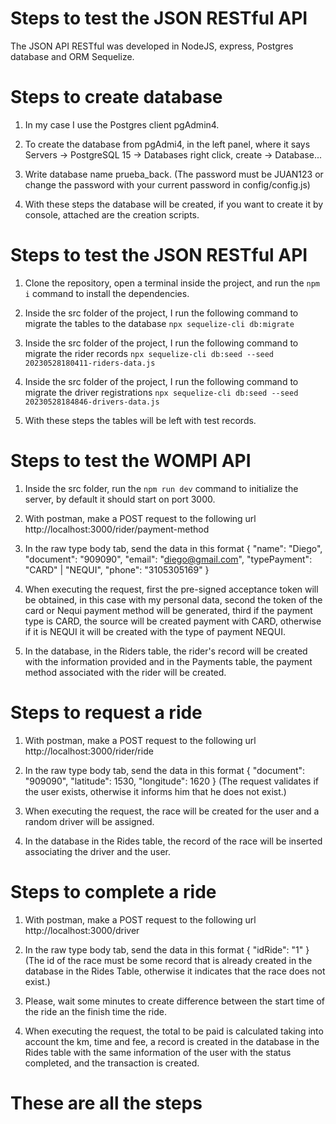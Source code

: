 # Steps to test the JSON RESTful API

The JSON API RESTful was developed in NodeJS, express, Postgres database and ORM Sequelize.

# Steps to create database

1. In my case I use the Postgres client pgAdmin4.

2. To create the database from pgAdmi4, in the left panel, where it says Servers -> PostgreSQL 15 -> Databases right click, create -> Database...

3. Write database name prueba_back.
(The password must be JUAN123 or change the password with your current password in config/config.js)

4. With these steps the database will be created, if you want to create it by console, attached are the creation scripts.

# Steps to test the JSON RESTful API

1. Clone the repository, open a terminal inside the project, and run the `npm i` command to install the dependencies.

2. Inside the src folder of the project, I run the following command to migrate the tables to the database `npx sequelize-cli db:migrate`

3. Inside the src folder of the project, I run the following command to migrate the rider records `npx sequelize-cli db:seed --seed 20230528180411-riders-data.js`

4. Inside the src folder of the project, I run the following command to migrate the driver registrations `npx sequelize-cli db:seed --seed 20230528184846-drivers-data.js`

5. With these steps the tables will be left with test records.


# Steps to test the WOMPI API

1. Inside the src folder, run the `npm run dev` command to initialize the server, by default it should start on port 3000.

2. With postman, make a POST request to the following url http://localhost:3000/rider/payment-method

3. In the raw type body tab, send the data in this format
{
    "name": "Diego",
    "document": "909090",
    "email": "diego@gmail.com",
    "typePayment": "CARD" | "NEQUI",
    "phone": "3105305169"
}

4. When executing the request, first the pre-signed acceptance token will be obtained, in this case with my personal data, second the token of the card or Nequi payment method will be generated, third if the payment type is CARD, the source will be created payment with CARD, otherwise if it is NEQUI it will be created with the type of payment NEQUI.

5. In the database, in the Riders table, the rider's record will be created with the information provided and in the Payments table, the payment method associated with the rider will be created.

# Steps to request a ride

1. With postman, make a POST request to the following url http://localhost:3000/rider/ride

2. In the raw type body tab, send the data in this format
{
    "document": "909090",
    "latitude": 1530,
    "longitude": 1620
}
(The request validates if the user exists, otherwise it informs him that he does not exist.)

3. When executing the request, the race will be created for the user and a random driver will be assigned.

5. In the database in the Rides table, the record of the race will be inserted associating the driver and the user.


# Steps to complete a ride

1. With postman, make a POST request to the following url http://localhost:3000/driver

2. In the raw type body tab, send the data in this format
{
    "idRide": "1"
}
(The id of the race must be some record that is already created in the database in the Rides Table, otherwise it indicates that the race does not exist.)

3. Please, wait some minutes to create difference between the start time of the ride an the finish time the ride.

4. When executing the request, the total to be paid is calculated taking into account the km, time and fee, a record is created in the database in the Rides table with the same information of the user with the status completed, and the transaction is created.


# These are all the steps
